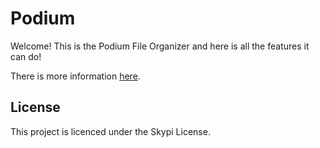 # Podium

Welcome! This is the Podium File Organizer and here is all the features it can do!


There is more information [here](https://skypi.club/Podium/index.html).
  

## License

This project is licenced under the Skypi License.
